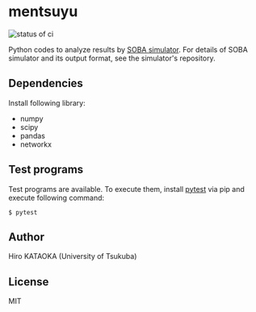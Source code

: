 # mentsuyu
![status of ci](https://github.com/tsukuba-mas/mentsuyu/actions/workflows/run-test.yml/badge.svg)

Python codes to analyze results by [SOBA simulator](https://github.com/tsukuba-mas/soba).
For details of SOBA simulator and its output format, see the simulator's repository.

## Dependencies
Install following library:

- numpy
- scipy
- pandas
- networkx

## Test programs
Test programs are available.
To execute them, install [pytest](https://docs.pytest.org/en/stable/) via pip and execute following command:

```
$ pytest
```

## Author
Hiro KATAOKA (University of Tsukuba)

## License
MIT